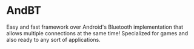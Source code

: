 AndBT
=====

Easy and fast framework over Android's Bluetooth implementation that allows multiple connections at the same time!
Specialized for games and also ready to any sort of applications.

